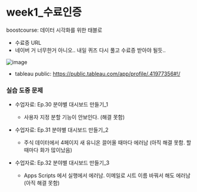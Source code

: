 # week1_수료인증
boostcourse: 데이터 시각화를 위한 태블로

- 수료증 URL
- 네이버 거 너무한거 아니오.. 내일 퀴즈 다시 풀고 수료증 받아야 될듯..

![image](https://s3.us-west-2.amazonaws.com/secure.notion-static.com/37f55ace-0bd0-488d-8614-90ec3d7e3d8a/week1.png?X-Amz-Algorithm=AWS4-HMAC-SHA256&X-Amz-Content-Sha256=UNSIGNED-PAYLOAD&X-Amz-Credential=AKIAT73L2G45EIPT3X45%2F20220204%2Fus-west-2%2Fs3%2Faws4_request&X-Amz-Date=20220204T115102Z&X-Amz-Expires=86400&X-Amz-Signature=f5118b6d8da6caf5fd81f9c40bdca66608e001b67567ca54f5638408804d63a0&X-Amz-SignedHeaders=host&response-content-disposition=filename%20%3D%22week1.png%22&x-id=GetObject)

- tableau public: https://public.tableau.com/app/profile/.41977356#!/ 

### 실습 도중 문제
- 수업자료: Ep.30 분야별 대시보드 만들기_1
  - 사용자 지정 분할 기능이 안보인다. (해결 못함)

- 수업자료: Ep.31 분야별 대시보드 만들기_2
  - 주식 데이터에서 4페이지 새 유니온 끌어올 때마다 에러남 (아직 해결 못함. 할 때마다 화가 많이났음)
 
- 수업자료: Ep.32 분야별 대시보드 만들기_3
  - Apps Scripts 에서 실행에서 에러남. 이메일로 시트 이름 바꿔서 해도 에러남 (아직 해결 못함) 
